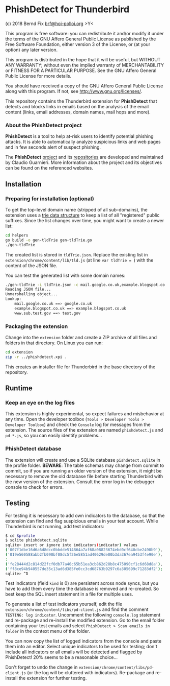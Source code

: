 
# PhishDetect for Thunderbird

(c) 2018 Bernd Fix <brf@hoi-polloi.org>   >Y<

This program is free software: you can redistribute it and/or modify
it under the terms of the GNU Affero General Public License as published
by the Free Software Foundation, either version 3 of the License, or (at
your option) any later version.

This program is distributed in the hope that it will be useful, but
WITHOUT ANY WARRANTY; without even the implied warranty of
MERCHANTABILITY or FITNESS FOR A PARTICULAR PURPOSE.  See the GNU
Affero General Public License for more details.

You should have received a copy of the GNU Affero General Public License
along with this program. If not, see <http://www.gnu.org/licenses/>.

This repository contains the Thunderbird extension for **PhishDetect** that
detects and blocks links in emails based on the analysis of the email content
(links, email addresses, domain names, mail hops and more). 

### About the PhishDetect project

**PhishDetect** is a tool to help at-risk users to identify potential phishing
attacks. It is able to automatically analyze suspicious links and web pages
and in few seconds alert of suspect phishing.

The **PhishDetect** [project](https://phishdetect.io) and its
[repositories](https://github.com/phishdetect) are developed and
maintained by Claudio Guarnieri. More information about the
project and its objectives can be found on the referenced websites.

## Installation

### Preparing for installation (optional)

To get the top-level domain name (stripped of all sub-domains), the extension
uses a [trie data structure](https://en.wikipedia.org/wiki/Trie) to keep a
list of all "registered" public suffixes. Since the list changes over time,
you might want to create a newer list:

```bash
cd helpers
go build -o gen-tldTrie gen-tldTrie.go
./gen-tldTrie
```

The created list is stored in `tldTrie.json`. Replace the existing list
in `extension/chrome/content/lib/tld.js` (at line `var tldTrie = `)
with the content of the JSON file.

You can test the generated list with some domain names:

```bash
./gen-tldTrie -i tldTrie.json -c mail.google.co.uk,example.blogspot.co.uk,www.sub.test.gov
Reading JSON file...
Unmarshalling object...
Lookup:
    mail.google.co.uk ==> google.co.uk
    example.blogspot.co.uk ==> example.blogspot.co.uk
    www.sub.test.gov ==> test.gov
```

### Packaging the extension

Change into the `extension` folder and create a ZIP archive of all files and
folders in that directory. On Linux you can run:

```bash
cd extension
zip -r ../phishdetect.xpi .
```
This creates an installer file for Thunderbird in the base directory of the
repository.

## Runtime

### Keep an eye on the log files

This extension is highly experimental, so expect failures and misbehavior at
any time. Open the developer toolbox (`Tools > Developer Tools > Developer Toolbox`)
and check the `Console` log for messages from the extension. The source files
of the extension are named `phishdetect.js` and `pd-*.js`, so you can easily
identify problems...

### PhishDetect database

The extension will create and use a SQLite database `pishdetect.sqlite` in the
profile folder. **BEWARE**: The table schemas may change from commit to commit, so
if you are running an older version of the extension, it might be necessary to
remove the old database file before starting Thunderbird with the new version of
the extension. Consult the error log in the debugger console to check for errors.

## Testing

For testing it is necessary to add own indicators to the database, so that the
extension can find and flag suspicious emails in your test account. While Thunderbird
is not running, add test indicators:

```bash
$ cd $profile
$ sqlite phishdetect.sqlite
sqlite> insert or ignore into indicators(indicator) values
('007f1dbe16d6a6d8dcc0bbdde514864a7af68a08823674ebd0cf640cbe2490b9'),
('019e560588abb2fb090bf08dc5f26e5851ad40629de00b3da367ea9453f4e90e'),
:
('fe28444d2c814d22fcf0db77a40c65b51ea3cb862d28b8c475090cf1c6d68d8a'),
('ff8ce94b940557de35c13ad6d385fe0cc3cd68763b9297c6a305699c71283df2');
sqlite> ^D
```
Test indicators (field `kind` is 0) are persistent across node syncs, but
you have to add them every time the database is removed and re-created. So
best keep the SQL insert statement in a file for multiple uses.

To generate a list of test indicators yourself, edit the file
`extension/chrome/content/libs/pd-client.js` and find the comment
`TESTING: log indicator`. Uncomment the following `console.log` statement
and re-package and re-install the modified extension. Go to the email folder
containing your test emails and select `PhishDetect > Scan emails in folder`
in the context menu of the folder.

You can now copy the list of logged indicators from the console and paste them
into an editor. Select unique indicators to be used for testing; don't include
all indicators or all emails will be detected and flagged by PhishDetect!
20% seems to be a reasonable choice...

Don't forget to undo the change in `extension/chrome/content/libs/pd-client.js`
(or the log will be cluttered with indicators). Re-package and re-install the
extension for further testing.
